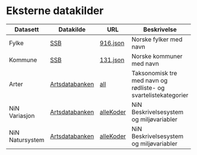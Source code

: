 # Eksterne datakilder

| Datasett        | Datakilde                                                | URL                                                                                                      | Beskrivelse                                                    |
| --------------- | -------------------------------------------------------- | -------------------------------------------------------------------------------------------------------- | -------------------------------------------------------------- |
| Fylke           | [SSB](https://www.ssb.no/omssb/tjenester-og-verktoy/api) | [916.json](https://data.ssb.no/api/klass/v1/versions/916.json?language=nb)                               | Norske fylker med navn                                         |
| Kommune         | [SSB](https://www.ssb.no/omssb/tjenester-og-verktoy/api) | [131.json](http://data.ssb.no/api/klass/v1/classifications/131/codes.json?from=2019-01-01&to=2019-01-02) | Norske kommuner med navn                                       |
| Arter           | [Artsdatabanken](https://www.artsdatabanken.no)          | [all](https://www.artsdatabanken.no/api/taxon/all)                                                       | Taksonomisk tre med navn og rødliste- og svartelistekategorier |
| NiN Variasjon   | [Artsdatabanken](https://www.artsdatabanken.no)          | [alleKoder](http://webtjenester.artsdatabanken.no/NiN/v2b/variasjon/alleKoder)                           | NiN Beskrivelsesystem og miljøvariabler                        |
| NiN Natursystem | [Artsdatabanken](https://www.artsdatabanken.no)          | [alleKoder](http://webtjenester.artsdatabanken.no/NiN/v2b/koder/alleKoder)                               | NiN Beskrivelsesystem og miljøvariabler                        |
